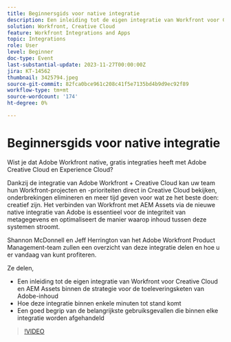 ```yaml
---
title: Beginnersgids voor native integratie
description: Een inleiding tot de eigen integratie van Workfront voor Creative Cloud en AEM Assets binnen de strategie voor de toeleveringsketen van Adobe-inhoud
solution: Workfront, Creative Cloud
feature: Workfront Integrations and Apps
topic: Integrations
role: User
level: Beginner
doc-type: Event
last-substantial-update: 2023-11-27T00:00:00Z
jira: KT-14562
thumbnail: 3425794.jpeg
source-git-commit: 82fca0bce961c208c41f5e7135bd4b9d9ec92f89
workflow-type: tm+mt
source-wordcount: '174'
ht-degree: 0%

---
```



# Beginnersgids voor native integratie

Wist je dat Adobe Workfront native, gratis integraties heeft met Adobe Creative Cloud en Experience Cloud?

Dankzij de integratie van Adobe Workfront + Creative Cloud kan uw team hun Workfront-projecten en -prioriteiten direct in Creative Cloud bekijken, onderbrekingen elimineren en meer tijd geven voor wat ze het beste doen: creatief zijn. Het verbinden van Workfront met AEM Assets via de nieuwe native integratie van Adobe is essentieel voor de integriteit van metagegevens en optimaliseert de manier waarop inhoud tussen deze systemen stroomt.

Shannon McDonnell en Jeff Herrington van het Adobe Workfront Product Management-team zullen een overzicht van deze integratie delen en hoe u er vandaag van kunt profiteren.

Ze delen,

* Een inleiding tot de eigen integratie van Workfront voor Creative Cloud en AEM Assets binnen de strategie voor de toeleveringsketen van Adobe-inhoud
* Hoe deze integratie binnen enkele minuten tot stand komt
* Een goed begrip van de belangrijkste gebruiksgevallen die binnen elke integratie worden afgehandeld

>[!VIDEO](https://video.tv.adobe.com/v/3425794/?learn=on)
